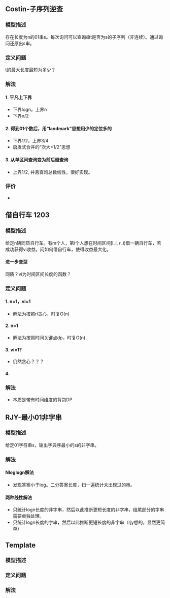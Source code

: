 ## Costin-子序列逆查

### 模型描述

存在长度为n的01串s。每次询问可以查询串t是否为s的子序列（非连续）。通过询问还原出s串。

### 定义问题

t的最大长度最短为多少？

### 解法

#### 1. 平凡上下界

-   下界logn，上界n
-   下界n/2

#### 2. 得到01个数后，用“landmark”思想用少的定位多的

-   下界1/2，上界3/4
-   启发式合并的“次大<1/2”思想

#### 3. 从单区间查询变为前后缀查询

-   上界1/2, 并且查询总数线性，很好实现。

### 评价

-   

## 借自行车 1203

### 模型描述

给定n辆同质自行车。有m个人，第i个人想在时间区间[l_i, r_i)借一辆自行车，若成功获得vi收益。问如何借自行车，使得收益最大化。

#### 进一步变型

同质？vi为时间区间长度的函数？

### 定义问题

#### 1. n=1，vi=1

-   解法为按照ri贪心，时复O(n)

#### 2. n=1

-    解法为按照时间关键点dp，时复O(n)

#### 3. vi=1?

-   仍然贪心？？？

#### 4. 

### 解法

-   本质是带有时间维度的背包DP

## RJY-最小01非字串

### 模型描述

给定01字符串s，输出字典序最小的s的非字串。

### 解法

#### Nloglogn解法

-   发现答案小于log。二分答案长度，扫一遍统计未出现过的串。

#### 两种线性解法

-   只统计logn长度的非字串，然后以此推断更短长度的非字串，结尾部分的字串需要单独处理。
-   只统计logn长度的字串，然后以此推断更短长度的非字串（rjy想的，显然更简单）

## Template

### 模型描述

### 定义问题

### 解法



